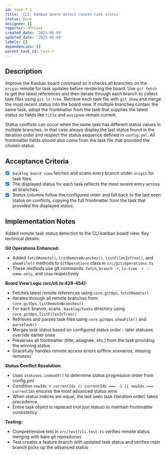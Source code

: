 ```yaml
---
id: task-7.1
title: 'CLI: Kanban board detect remote task status'
status: Done
assignee: []
reporter: @MrLesk
created_date: '2025-06-09'
updated_date: '2025-06-09'
labels: []
dependencies: []
parent_task_id: task-7
---
```


## Description

Improve the Kanban board command so it checks all branches on the `origin`
remote for task updates before rendering the board. Use `git fetch` to get the
latest references and then iterate through each branch to collect task files
using `git ls-tree`. Retrieve each task file with `git show` and merge the most
recent status into the board view. If multiple branches contain the same task,
adopt the frontmatter from the task that supplies the latest status so fields
like `title` and `assignee` remain current.

Status conflicts can occur when the same task has different status values in
multiple branches. In that case always display the last status found in the
iteration order and respect the status sequence defined in `config.yml`.
All frontmatter fields should also come from the task file that provided the
chosen status.

## Acceptance Criteria

- [x] `backlog board view` fetches and scans every branch under `origin` for task
      files.
- [x] The displayed status for each task reflects the most recent entry across
      all branches.
- [x] Status columns follow the configured order and fall back to the last seen
      status on conflicts, copying the full frontmatter from the task that
      provided the displayed status.

## Implementation Notes

Added remote task status detection to the CLI kanban board view. Key technical details:

**Git Operations Enhanced:**
- Added `fetchRemote()`, `listRemoteBranches()`, `listFilesInTree()`, and `showFile()` methods to `GitOperations` class in `src/git/operations.ts`
- These methods use git commands: `fetch`, `branch -r`, `ls-tree -r --name-only`, and `show` respectively

**Board View Logic (src/cli.ts:428-454):**
- Fetches latest remote references using `core.gitOps.fetchRemote()`
- Iterates through all remote branches from `core.gitOps.listRemoteBranches()`
- For each branch, scans `.backlog/tasks` directory using `core.gitOps.listFilesInTree()`
- Retrieves and parses task files using `core.gitOps.showFile()` and `parseTask()`
- Merges task status based on configured status order - later statuses override earlier ones
- Preserves all frontmatter (title, assignee, etc.) from the task providing the winning status
- Gracefully handles remote access errors (offline scenarios, missing remotes)

**Status Conflict Resolution:**
- Uses `statuses.indexOf()` to determine status progression order from config.yml
- Condition `newIdx > currentIdx || currentIdx === -1 || newIdx === currentIdx` ensures the most advanced status wins
- When status indices are equal, the last seen task (iteration order) takes precedence
- Entire task object is replaced (not just status) to maintain frontmatter consistency

**Testing:**
- Comprehensive test in `src/test/cli.test.ts` verifies remote status merging with bare git repositories
- Test creates a feature branch with updated task status and verifies main branch picks up the advanced status

